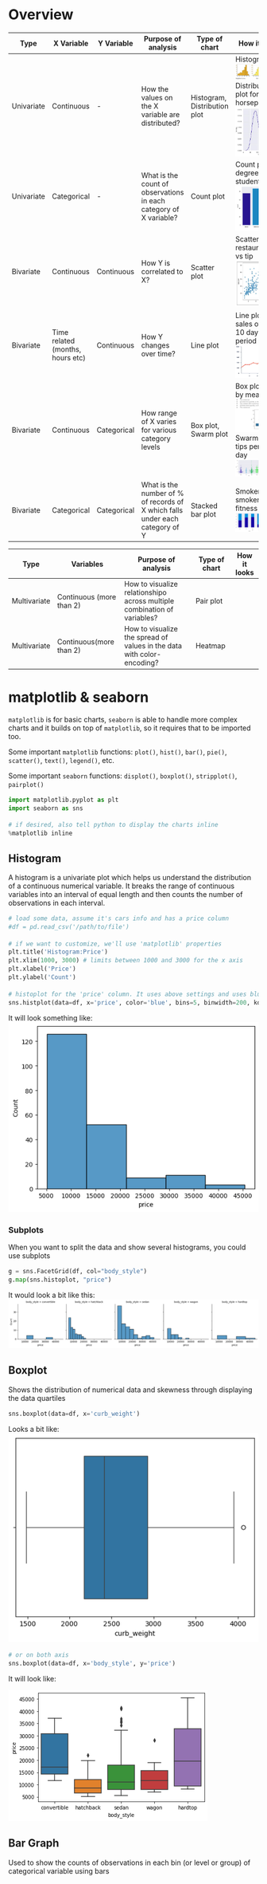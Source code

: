 # Overview

| Type       | X Variable                       | Y Variable  | Purpose of analysis                                                          | Type of chart                | How it looks                                                                                                                                         |
|------------|----------------------------------|-------------|------------------------------------------------------------------------------|------------------------------|------------------------------------------------------------------------------------------------------------------------------------------------------|
| Univariate | Continuous                       | -           | How the values on the X variable are distributed?                            | Histogram, Distribution plot | Histogram<br/> ![eg-dist.png](eg-hist.png) <br/>Distribution plot for car horsepower.<br/>![eg-dist-plot.png](eg-dist-plot.png)                      |
| Univariate | Categorical                      | -           | What is the count of observations in each category of X variable?            | Count plot                   | Count plot for degree of students <br/>![eg-count-plot.png](eg-count-plot.png)                                                                       |
| Bivariate  | Continuous                       | Continuous  | How Y is correlated to X?                                                    | Scatter plot                 | Scatter plot restaurant bill vs tip <br/>![eg-scatter-plot.png](eg-scatter-plot.png)                                                                 |
| Bivariate  | Time related (months, hours etc) | Continuous  | How Y changes over time?                                                     | Line plot                    | Line plot of sales over a 10 days period <br/>![eg-line-plot.png](eg-line-plot.png)                                                                  |
| Bivariate  | Continuous                       | Categorical | How range of X varies for various category levels                            | Box plot, Swarm plot         | Box plot of tip by meal time<br/>![eg-box-plot.png](eg-box-plot.png) <br/>  Swarm plot tips per week day <br/>![eg-swarm-plot.png](eg-swarm-plot.png) |
| Bivariate  | Categorical                      | Categorical | What is the number of % of records of X which falls under each category of Y | Stacked bar plot             | Smokers/non-smokers vs fitness level <br/> ![eg-stacked-plot.png](eg-stacked-plot.png)                                                               |

| Type         | Variables                | Purpose of analysis                                                      | Type of chart | How it looks |
|--------------|--------------------------|--------------------------------------------------------------------------|---------------|--------------|
| Multivariate | Continuous (more than 2) | How to visualize relationshipo across multiple combination of variables? | Pair plot     |              |
| Multivariate | Continuous(more than 2)  | How to visualize the spread of values in the data with color-encoding?   | Heatmap       |              |

# matplotlib & seaborn
`matplotlib` is for basic charts, `seaborn` is able to handle more complex charts and it builds on top of `matplotlib`, so it requires that to be imported too.

Some important `matplotlib` functions: `plot()`, `hist()`, `bar()`, `pie()`, `scatter()`, `text()`, `legend()`, etc.

Some important `seaborn` functions: `displot()`, `boxplot()`, `stripplot()`, `pairplot()`

```python
import matplotlib.pyplot as plt
import seaborn as sns

# if desired, also tell python to display the charts inline 
%matplotlib inline
```

## Histogram

A histogram is a univariate plot which helps us understand  the distribution of a continuous numerical variable. It breaks the range of continuous variables into an interval of equal length and then counts the number of observations in each interval.

```python
# load some data, assume it's cars info and has a price column
#df = pd.read_csv('/path/to/file')

# if we want to customize, we'll use 'matplotlib' properties
plt.title('Histogram:Price')
plt.xlim(1000, 3000) # limits between 1000 and 3000 for the x axis
plt.xlabel('Price')
plt.ylabel('Count')

# histoplot for the 'price' column. It uses above settings and uses blue to drow the bars. It will group all data in 5 groups/bins/bars and each bin will be 200px wide. It will show the kernel density estimation curve
sns.histplot(data=df, x='price', color='blue', bins=5, binwidth=200, kde=True)
```
It will look something like:
![alt text](histogram.png)

### Subplots

When you want to split the data and show several histograms, you could use subplots

```python
g = sns.FacetGrid(df, col="body_style")
g.map(sns.histoplot, "price")
```
It would look a bit like this:
![alt text](facetgrid.png)

## Boxplot
Shows the distribution of numerical data and skewness through displaying the data quartiles

```python
sns.boxplot(data=df, x='curb_weight')
```
Looks a bit like:
![alt text](boxplot.png)

```python
# or on both axis
sns.boxplot(data=df, x='body_style', y='price')
```
It will look like:

![alt text](boxplot-two-axis.png)

## Bar Graph

Used to show the counts of observations in each bin (or level or group) of categorical variable using bars

